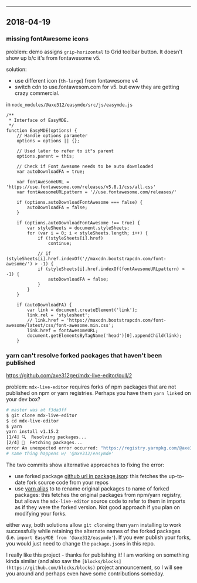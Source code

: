 


---
## 2018-04-19

### missing fontAwesome icons 

problem: demo assigns `grip-horizontal` to Grid toolbar button. It doesn't show up b/c it's from fontawesome v5.

solution: 
- use different icon (`th-large`) from fontawesome v4
- switch cdn to use.fontawesom.com for v5. but eww they are getting crazy commercial.

in `node_modules/@axe312/easymde/src/js/easymde.js`

```
/**
 * Interface of EasyMDE.
 */
function EasyMDE(options) {
    // Handle options parameter
    options = options || {};

    // Used later to refer to it"s parent
    options.parent = this;

    // Check if Font Awesome needs to be auto downloaded
    var autoDownloadFA = true;

    var fontAwesomeURL = 'https://use.fontawesome.com/releases/v5.8.1/css/all.css'
    var fontAwesomeURLpattern = '//use.fontawesome.com/releases/'

    if (options.autoDownloadFontAwesome === false) {
        autoDownloadFA = false;
    }

    if (options.autoDownloadFontAwesome !== true) {
        var styleSheets = document.styleSheets;
        for (var i = 0; i < styleSheets.length; i++) {
            if (!styleSheets[i].href)
                continue;

            // if (styleSheets[i].href.indexOf('//maxcdn.bootstrapcdn.com/font-awesome/') > -1) {
            if (styleSheets[i].href.indexOf(fontAwesomeURLpattern) > -1) {
                autoDownloadFA = false;
            }
        }
    }

    if (autoDownloadFA) {
        var link = document.createElement('link');
        link.rel = 'stylesheet';
        // link.href = 'https://maxcdn.bootstrapcdn.com/font-awesome/latest/css/font-awesome.min.css';
        link.href = fontAwesomeURL;
        document.getElementsByTagName('head')[0].appendChild(link);
    }

```

### yarn can't resolve forked packages that haven't been published

https://github.com/axe312ger/mdx-live-editor/pull/2

problem: `mdx-live-editor` requires forks of npm packages that are not published on npm or yarn registries. Perhaps you have them `yarn link`ed on your dev box? 

```bash
# master was at f3da3ff
$ git clone mdx-live-editor
$ cd mdx-live-editor
$ yarn
yarn install v1.15.2
[1/4] 🔍  Resolving packages...
[2/4] 🚚  Fetching packages...
error An unexpected error occurred: "https://registry.yarnpkg.com/@axe312/babel-plugin-inline-import/-/babel-plugin-inline-import-4.0.0.tgz: Request failed \"404 Not Found\"".
# same thing happens w/ '@axe312/easymde'
```

The two commits show alternative approaches to fixing the error:
- use forked package [github url in package.json](https://yarnpkg.com/en/docs/cli/add#toc-adding-dependencies): this fetches the up-to-date fork source code from your repos
- use [yarn alias](https://yarnpkg.com/en/docs/cli/add#toc-yarn-add-alias) to to rename original packages to name of forked packages: this fetches the original packages from npm/yarn registry, but allows the `mdx-live-editor` source code to refer to them in imports as if they were the forked version. Not good approach if you plan on modifying your forks.

either way, both solutions allow `git clone`ing then `yarn` installing to work successfully while retaining the alternate names of the forked packages (i.e. `import EasyMDE from '@axe312/easymde'`). If you ever publish your forks, you would just need to change the `package.json`s in this repo.

I really like this project - thanks for publishing it! I am working on something kinda similar (and also saw the `[blocks/blocks](https://github.com/blocks/blocks)` project announcement, so I will see you around and perhaps even have some contributions someday.